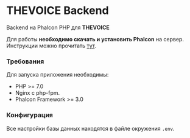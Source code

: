 THEVOICE Backend
==========
Backend на Phalcon PHP для **THEVOICE**

Для работы **необходимо скачать и установить Phalcon** на сервер. Инструкции можно прочитать [тут](http://phalconphp.com/en/download).

### Требования

Для запуска приложения необходимы:

* PHP >= 7.0
* Nginx c php-fpm.
* Phalcon Framework >= 3.0

### Конфигурация

Все настройки базы данных находятся в файле окружения `.env`.